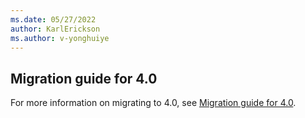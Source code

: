 ```yaml
---
ms.date: 05/27/2022
author: KarlErickson
ms.author: v-yonghuiye
---
```


## Migration guide for 4.0

For more information on migrating to 4.0, see [Migration guide for 4.0](../../spring-cloud-azure-appendix.md#migration-guide-for-40).
